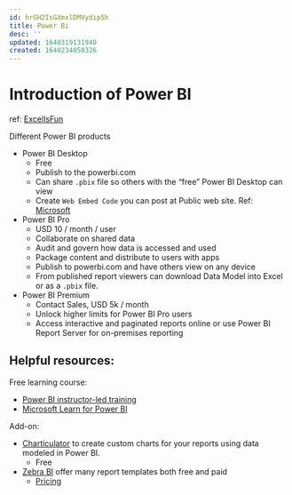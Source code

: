 ```yaml
---
id: hrGH2IsGXmxlDMVydip5h
title: Power Bi
desc: ''
updated: 1640319131940
created: 1640234050326
---
```

# Introduction of Power BI

ref: [ExcelIsFun](https://www.youtube.com/watch?v=nBu1Bqa1jjs)

Different Power BI products
- Power BI Desktop
    - Free
    - Publish to the powerbi.com
    - Can share `.pbix` file so others with the “free” Power BI Desktop can view
    - Create `Web Embed Code` you can post at Public web site. Ref: [Microsoft](https://docs.microsoft.com/en-us/power-bi/collaborate-share/service-publish-to-web)
- Power BI Pro
    - USD 10 / month / user
    - Collaborate on shared data
    - Audit and govern how data is accessed and used
    - Package content and distribute to users with apps
    - Publish to powerbi.com and have others view on any device
    - From published report viewers can download Data Model into Excel or as a `.pbix` file.
- Power BI Premium
    - Contact Sales, USD 5k / month
    - Unlock higher limits for Power BI Pro users
    - Access interactive and paginated reports online or use Power BI Report Server for on-premises reporting

## Helpful resources:

Free learning course:
- [Power BI instructor-led training](https://powerbi.microsoft.com/en-us/instructor-led-training/)
- [Microsoft Learn for Power BI](https://docs.microsoft.com/en-us/learn/powerplatform/power-bi)

Add-on:
- [Charticulator](https://charticulator.com/index.html) to create custom charts for your reports using data modeled in Power BI.
    - Free
- [Zebra BI](https://zebrabi.com/) offer many report templates both free and paid
    - [Pricing](https://zebrabi.com/pricing/?product=pbi)